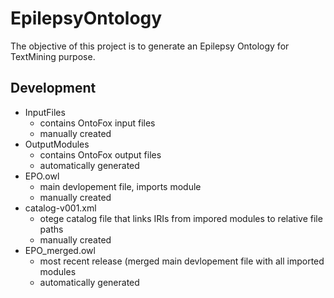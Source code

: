 # EpilepsyOntology

The objective of this project is to generate an Epilepsy Ontology for TextMining purpose.

## Development
- InputFiles
    - contains OntoFox input files
    - manually created
- OutputModules
    - contains OntoFox output files
    - automatically generated
- EPO.owl
    - main devlopement file, imports module
    - manually created
- catalog-v001.xml
     - otege catalog file that links IRIs from impored modules to relative file paths
     - manually created
- EPO_merged.owl
    - most recent release (merged main devlopement file with all imported modules
    - automatically generated
